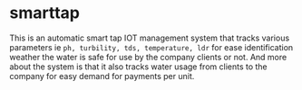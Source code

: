 # smarttap
This is an automatic smart tap IOT management system that tracks various parameters ie `ph, turbility, tds, temperature, ldr` for ease identification weather the water is safe for use by the company clients or not. And more about the system is that it also tracks water usage from clients to the company for easy demand for payments per unit.
